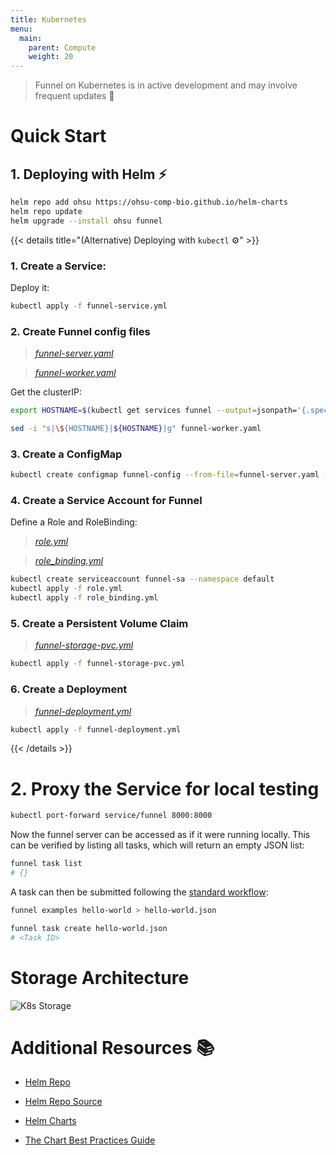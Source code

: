 ```yaml
---
title: Kubernetes
menu:
  main:
    parent: Compute
    weight: 20
---
```


> Funnel on Kubernetes is in active development and may involve frequent updates 🚧

# Quick Start

## 1. Deploying with Helm ⚡️

```sh
helm repo add ohsu https://ohsu-comp-bio.github.io/helm-charts
helm repo update
helm upgrade --install ohsu funnel
```

{{< details title="(Alternative) Deploying with `kubectl` ⚙️" >}}

### 1. Create a Service:

Deploy it:

```sh
kubectl apply -f funnel-service.yml
```

### 2. Create Funnel config files

> *[funnel-server.yaml](https://github.com/ohsu-comp-bio/funnel/blob/develop/deployments/kubernetes/funnel-server.yaml)*

> *[funnel-worker.yaml](https://github.com/ohsu-comp-bio/funnel/blob/develop/deployments/kubernetes/funnel-worker.yaml)*

Get the clusterIP:

```sh
export HOSTNAME=$(kubectl get services funnel --output=jsonpath='{.spec.clusterIP}')

sed -i "s|\${HOSTNAME}|${HOSTNAME}|g" funnel-worker.yaml
```

### 3. Create a ConfigMap

```sh
kubectl create configmap funnel-config --from-file=funnel-server.yaml --from-file=funnel-worker.yaml
```

### 4. Create a Service Account for Funnel

Define a Role and RoleBinding:

> *[role.yml](https://github.com/ohsu-comp-bio/funnel/blob/develop/deployments/kubernetes/role.yml)*

> *[role_binding.yml](https://github.com/ohsu-comp-bio/funnel/blob/develop/deployments/kubernetes/role_binding.yml)*

```sh
kubectl create serviceaccount funnel-sa --namespace default
kubectl apply -f role.yml
kubectl apply -f role_binding.yml
```

### 5. Create a Persistent Volume Claim

> *[funnel-storage-pvc.yml](https://github.com/ohsu-comp-bio/funnel/blob/develop/deployments/kubernetes/funnel-storage-pvc.yml)*

```sh
kubectl apply -f funnel-storage-pvc.yml
```

### 6. Create a Deployment

> *[funnel-deployment.yml](https://github.com/ohsu-comp-bio/funnel/blob/develop/deployments/kubernetes/funnel-deployment.yml)*

```sh
kubectl apply -f funnel-deployment.yml
```

{{< /details >}}

# 2. Proxy the Service for local testing

```sh
kubectl port-forward service/funnel 8000:8000
```

Now the funnel server can be accessed as if it were running locally. This can be verified by listing all tasks, which will return an empty JSON list:

```sh
funnel task list
# {}
```

A task can then be submitted following the [standard workflow](../../tasks):

```sh
funnel examples hello-world > hello-world.json

funnel task create hello-world.json
# <Task ID>
```

# Storage Architecture

![K8s Storage](/img/k8s-pvc.png)

# Additional Resources 📚

- [Helm Repo](https://ohsu-comp-bio.github.io/helm-charts)

- [Helm Repo Source](https://github.com/ohsu-comp-bio/helm-charts)

- [Helm Charts](https://github.com/ohsu-comp-bio/funnel/tree/develop/deployments/kubernetes/helm)

- [The Chart Best Practices Guide](https://helm.sh/docs/chart_best_practices/)
